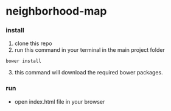 # neighborhood-map

### install
1. clone this repo
2. run this command in your terminal in the main project folder
```
bower install
```
3. this command will download the required bower packages.
### run
* open index.html file in your browser
